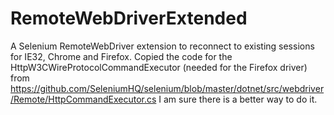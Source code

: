 # RemoteWebDriverExtended

A Selenium RemoteWebDriver extension to reconnect to existing sessions for IE32, Chrome and Firefox. 
Copied the code for the HttpW3CWireProtocolCommandExecutor (needed for the Firefox driver) from https://github.com/SeleniumHQ/selenium/blob/master/dotnet/src/webdriver/Remote/HttpCommandExecutor.cs I am sure there is a better way to do it.
